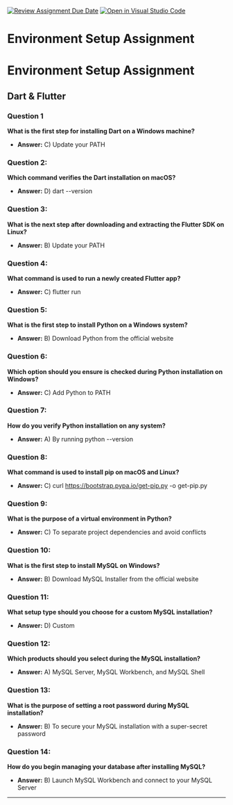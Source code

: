 [![Review Assignment Due Date](https://classroom.github.com/assets/deadline-readme-button-22041afd0340ce965d47ae6ef1cefeee28c7c493a6346c4f15d667ab976d596c.svg)](https://classroom.github.com/a/vnsr1XuU)
[![Open in Visual Studio Code](https://classroom.github.com/assets/open-in-vscode-2e0aaae1b6195c2367325f4f02e2d04e9abb55f0b24a779b69b11b9e10269abc.svg)](https://classroom.github.com/online_ide?assignment_repo_id=17010760&assignment_repo_type=AssignmentRepo)
# Environment Setup Assignment
# Environment Setup Assignment

## Dart & Flutter

### Question 1
**What is the first step for installing Dart on a Windows machine?**
- **Answer:** C) Update your PATH

### Question 2:
**Which command verifies the Dart installation on macOS?**
- **Answer:** D) dart --version

### Question 3:
**What is the next step after downloading and extracting the Flutter SDK on Linux?**
- **Answer:** B) Update your PATH

### Question 4:
**What command is used to run a newly created Flutter app?**
- **Answer:** C) flutter run

### Question 5:
**What is the first step to install Python on a Windows system?**
- **Answer:** B) Download Python from the official website

### Question 6:
**Which option should you ensure is checked during Python installation on Windows?**
- **Answer:** C) Add Python to PATH

### Question 7:
**How do you verify Python installation on any system?**
- **Answer:** A) By running python --version

### Question 8:
**What command is used to install pip on macOS and Linux?**
- **Answer:** C) curl https://bootstrap.pypa.io/get-pip.py -o get-pip.py

### Question 9:
**What is the purpose of a virtual environment in Python?**
- **Answer:** C) To separate project dependencies and avoid conflicts

### Question 10:
**What is the first step to install MySQL on Windows?**
- **Answer:** B) Download MySQL Installer from the official website

### Question 11:
**What setup type should you choose for a custom MySQL installation?**
- **Answer:** D) Custom

### Question 12:
**Which products should you select during the MySQL installation?**
- **Answer:** A) MySQL Server, MySQL Workbench, and MySQL Shell

### Question 13:
**What is the purpose of setting a root password during MySQL installation?**
- **Answer:** B) To secure your MySQL installation with a super-secret password

### Question 14:
**How do you begin managing your database after installing MySQL?**
- **Answer:** B) Launch MySQL Workbench and connect to your MySQL Server

---

